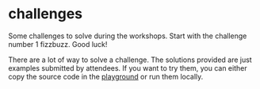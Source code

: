 # challenges

Some challenges to solve during the workshops. Start with the challenge number 1 fizzbuzz. Good luck!

There are a lot of way to solve a challenge. The solutions provided are just examples submitted by attendees. If you want to try them, you can either copy the source code in the [playground](https://play.golang.org) or run them locally.